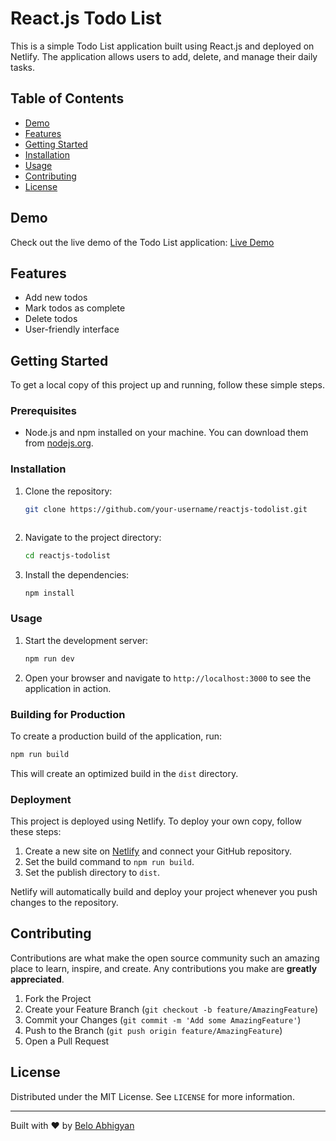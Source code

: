 # React.js Todo List

This is a simple Todo List application built using React.js and deployed on Netlify. The application allows users to add, delete, and manage their daily tasks.

## Table of Contents

- [Demo](#demo)
- [Features](#features)
- [Getting Started](#getting-started)
- [Installation](#installation)
- [Usage](#usage)
- [Contributing](#contributing)
- [License](#license)

## Demo

Check out the live demo of the Todo List application: [Live Demo](https://your-netlify-url.netlify.app)

## Features

- Add new todos
- Mark todos as complete
- Delete todos
- User-friendly interface

## Getting Started

To get a local copy of this project up and running, follow these simple steps.

### Prerequisites

- Node.js and npm installed on your machine. You can download them from [nodejs.org](https://nodejs.org/).

### Installation

1. Clone the repository:

   ```bash
   git clone https://github.com/your-username/reactjs-todolist.git



2. Navigate to the project directory:

   ```bash
   cd reactjs-todolist
   ```

3. Install the dependencies:

   ```bash
   npm install
   ```

### Usage

1. Start the development server:

   ```bash
   npm run dev
   ```

2. Open your browser and navigate to `http://localhost:3000` to see the application in action.

### Building for Production

To create a production build of the application, run:

```bash
npm run build
```

This will create an optimized build in the `dist` directory.

### Deployment

This project is deployed using Netlify. To deploy your own copy, follow these steps:

1. Create a new site on [Netlify](https://www.netlify.com/) and connect your GitHub repository.
2. Set the build command to `npm run build`.
3. Set the publish directory to `dist`.

Netlify will automatically build and deploy your project whenever you push changes to the repository.

## Contributing

Contributions are what make the open source community such an amazing place to learn, inspire, and create. Any contributions you make are **greatly appreciated**.

1. Fork the Project
2. Create your Feature Branch (`git checkout -b feature/AmazingFeature`)
3. Commit your Changes (`git commit -m 'Add some AmazingFeature'`)
4. Push to the Branch (`git push origin feature/AmazingFeature`)
5. Open a Pull Request

## License

Distributed under the MIT License. See `LICENSE` for more information.

---

Built with ❤️ by [Belo Abhigyan](https://github.com/koachgg)
```
